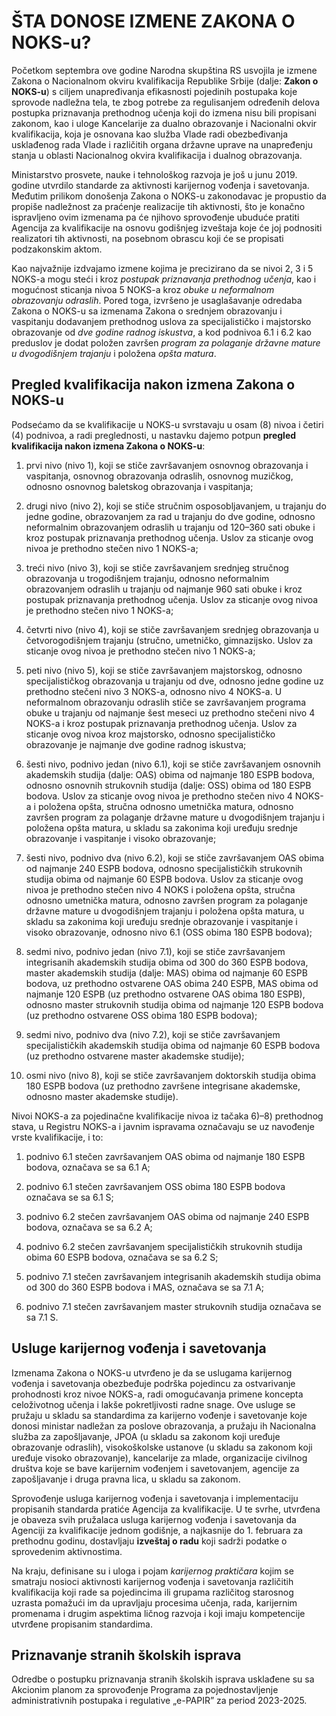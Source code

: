 # ŠTA DONOSE IZMENE ZAKONA O NOKS-u?

Početkom septembra ove godine Narodna skupština RS usvojila je izmene Zakona o Nacionalnom okviru kvalifikacija Republike Srbije (dalje: **Zakon o NOKS-u**) s ciljem unapređivanja efikasnosti pojedinih postupaka koje sprovode nadležna tela, te zbog potrebe za regulisanjem određenih delova postupka priznavanja prethodnog učenja koji do izmena nisu bili propisani zakonom, kao i uloge Kancelarije za dualno obrazovanje i Nacionalni okvir kvalifikacija, koja je osnovana kao služba Vlade radi obezbeđivanja usklađenog rada Vlade i različitih organa državne uprave na unapređenju stanja u oblasti Nacionalnog okvira kvalifikacija i dualnog obrazovanja. 

Ministarstvo prosvete, nauke i tehnološkog razvoja je još u junu 2019. godine utvrdilo standarde za aktivnosti karijernog vođenja i savetovanja. Međutim prilikom donošenja Zakona o NOKS-u zakonodavac je propustio da propiše nadležnost za praćenje realizacije tih aktivnosti, što je konačno ispravljeno ovim izmenama pa će njihovo sprovođenje ubuduće pratiti Agencija za kvalifikacije na osnovu godišnjeg izveštaja koje će joj podnositi realizatori tih aktivnosti, na posebnom obrascu koji će se propisati podzakonskim aktom. 

Kao najvažnije izdvajamo izmene kojima je precizirano da se nivoi 2, 3 i 5 NOKS-a mogu steći i kroz *postupak priznavanja prethodnog učenja*, kao i mogućnost sticanja nivoa 5 NOKS-a kroz *obuke u neformalnom obrazovanju odraslih*. Pored toga, izvršeno je usaglašavanje odredaba Zakona o NOKS-u sa izmenama Zakona o srednjem obrazovanju i vaspitanju dodavanjem prethodnog uslova za specijalističko i majstorsko obrazovanje od *dve godine radnog iskustva*, a kod podnivoa 6.1 i 6.2 kao preduslov je dodat položen završen *program za polaganje državne mature u dvogodišnjem trajanju* i položena *opšta matura*.

## Pregled kvalifikacija nakon izmena Zakona o NOKS-u

Podsećamo da se kvalifikacije u NOKS-u svrstavaju u osam (8) nivoa i četiri (4) podnivoa, a radi preglednosti, u nastavku dajemo potpun **pregled kvalifikacija nakon izmena Zakona o NOKS-u**:  

1. prvi nivo (nivo 1), koji se stiče završavanjem osnovnog obrazovanja i vaspitanja, osnovnog obrazovanja odraslih, osnovnog muzičkog, odnosno osnovnog baletskog obrazovanja i vaspitanja; 

1. drugi nivo (nivo 2), koji se stiče stručnim osposobljavanjem, u trajanju do jedne godine, obrazovanjem za rad u trajanju do dve godine, odnosno neformalnim obrazovanjem odraslih u trajanju od 120–360 sati obuke i kroz postupak priznavanja prethodnog učenja. Uslov za sticanje ovog nivoa je prethodno stečen nivo 1 NOKS-a; 

1. treći nivo (nivo 3), koji se stiče završavanjem srednjeg stručnog obrazovanja u trogodišnjem trajanju, odnosno neformalnim obrazovanjem odraslih u trajanju od najmanje 960 sati obuke i kroz postupak priznavanja prethodnog učenja. Uslov za sticanje ovog nivoa je prethodno stečen nivo 1 NOKS-a; 

1. četvrti nivo (nivo 4), koji se stiče završavanjem srednjeg obrazovanja u četvorogodišnjem trajanju (stručno, umetničko, gimnazijsko. Uslov za sticanje ovog nivoa je prethodno stečen nivo 1 NOKS-a; 

1. peti nivo (nivo 5), koji se stiče završavanjem majstorskog, odnosno specijalističkog obrazovanja u trajanju od dve, odnosno jedne godine uz prethodno stečeni nivo 3 NOKS-a, odnosno nivo 4 NOKS-a. U neformalnom obrazovanju odraslih stiče se završavanjem programa obuke u trajanju od najmanje šest meseci uz prethodno stečeni nivo 4 NOKS-a i kroz postupak priznavanja prethodnog učenja. Uslov za sticanje ovog nivoa kroz majstorsko, odnosno specijalističko obrazovanje je najmanje dve godine radnog iskustva;

1. šesti nivo, podnivo jedan (nivo 6.1), koji se stiče završavanjem osnovnih akademskih studija (dalje: OAS) obima od najmanje 180 ESPB bodova, odnosno osnovnih strukovnih studija (dalje: OSS) obima od 180 ESPB bodova. Uslov za sticanje ovog nivoa je prethodno stečen nivo 4 NOKS-a i položena opšta, stručna odnosno umetnička matura, odnosno završen program za polaganje državne mature u dvogodišnjem trajanju i položena opšta matura, u skladu sa zakonima koji uređuju srednje obrazovanje i vaspitanje i visoko obrazovanje; 

1. šesti nivo, podnivo dva (nivo 6.2), koji se stiče završavanjem OAS obima od najmanje 240 ESPB bodova, odnosno specijalističkih strukovnih studija obima od najmanje 60 ESPB bodova. Uslov za sticanje ovog nivoa je prethodno stečen nivo 4 NOKS i položena opšta, stručna odnosno umetnička matura, odnosno završen program za polaganje državne mature u dvogodišnjem trajanju i položena opšta matura, u skladu sa zakonima koji uređuju srednje obrazovanje i vaspitanje i visoko obrazovanje, odnosno nivo 6.1 (OSS obima 180 ESPB bodova); 

1. sedmi nivo, podnivo jedan (nivo 7.1), koji se stiče završavanjem integrisanih akademskih studija obima od 300 do 360 ESPB bodova, master akademskih studija (dalje: MAS) obima od najmanje 60 ESPB bodova, uz prethodno ostvarene OAS obima 240 ESPB, MAS obima od najmanje 120 ESPB (uz prethodno ostvarene OAS obima 180 ESPB), odnosno master strukovnih studija obima od najmanje 120 ESPB bodova (uz prethodno ostvarene OSS obima 180 ESPB bodova); 

1. sedmi nivo, podnivo dva (nivo 7.2), koji se stiče završavanjem specijalističkih akademskih studija obima od najmanje 60 ESPB bodova (uz prethodno ostvarene master akademske studije); 

1. osmi nivo (nivo 8), koji se stiče završavanjem doktorskih studija obima 180 ESPB bodova (uz prethodno završene integrisane akademske, odnosno master akademske studije). 

Nivoi NOKS-a za pojedinačne kvalifikacije nivoa iz tačaka 6)–8) prethodnog stava, u Registru NOKS-a i javnim ispravama označavaju se uz navođenje vrste kvalifikacije, i to: 

1. podnivo 6.1 stečen završavanjem OAS obima od najmanje 180 ESPB bodova, označava se sa 6.1 A; 

1. podnivo 6.1 stečen završavanjem OSS obima 180 ESPB bodova označava se sa 6.1 S; 

1. podnivo 6.2 stečen završavanjem OAS obima od najmanje 240 ESPB bodova, označava se sa 6.2 A; 

1. podnivo 6.2 stečen završavanjem specijalističkih strukovnih studija obima 60 ESPB bodova, označava se sa 6.2 S; 

1. podnivo 7.1 stečen završavanjem integrisanih akademskih studija obima od 300 do 360 ESPB bodova i MAS, označava se sa 7.1 A; 

1. podnivo 7.1 stečen završavanjem master strukovnih studija označava se sa 7.1 S. 

## Usluge karijernog vođenja i savetovanja
 
Izmenama Zakona o NOKS-u utvrđeno je da se uslugama karijernog vođenja i savetovanja obezbeđuje podrška pojedincu za ostvarivanje prohodnosti kroz nivoe NOKS-a, radi omogućavanja primene koncepta celoživotnog učenja i lakše pokretljivosti radne snage. Ove usluge se pružaju u skladu sa standardima za karijerno vođenje i savetovanje koje donosi ministar nadležan za poslove obrazovanja, a pružaju ih Nacionalna služba za zapošljavanje, JPOA (u skladu sa zakonom koji uređuje obrazovanje odraslih), visokoškolske ustanove (u skladu sa zakonom koji uređuje visoko obrazovanje), kancelarije za mlade, organizacije civilnog društva koje se bave karijernim vođenjem i savetovanjem, agencije za zapošljavanje i druga pravna lica, u skladu sa zakonom. 

Sprovođenje usluga karijernog vođenja i savetovanja i implementaciju propisanih standarda pratiće Agencija za kvalifikacije. U te svrhe, utvrđena je obaveza svih pružalaca usluga karijernog vođenja i savetovanja da Agenciji za kvalifikacije jednom godišnje, a najkasnije do 1. februara za prethodnu godinu, dostavljaju **izveštaj o radu** koji sadrži podatke o sprovedenim aktivnostima. 

Na kraju, definisane su i uloga i pojam *karijernog praktičara* kojim se smatraju nosioci aktivnosti karijernog vođenja i savetovanja različitih kvalifikacija koji rade sa pojedincima ili grupama različitog starosnog uzrasta pomažući im da upravljaju procesima učenja, rada, karijernim promenama i drugim aspektima ličnog razvoja i koji imaju kompetencije utvrđene propisanim standardima. 

## Priznavanje stranih školskih isprava 

Odredbe o postupku priznavanja stranih školskih isprava usklađene su sa Akcionim planom za sprovođenje Programa za pojednostavljenje administrativnih postupaka i regulative „e-PAPIR” za period 2023-2025.
